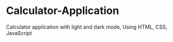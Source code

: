 # Calculator-Application
Calculator application with light and dark mode, Using HTML, CSS, JavaScript
